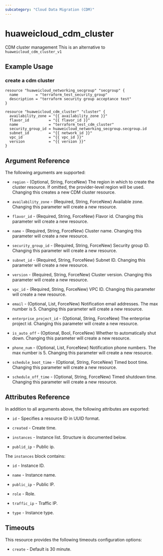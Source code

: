 ```yaml
---
subcategory: "Cloud Data Migration (CDM)"
---
```


# huaweicloud_cdm_cluster

CDM cluster management
This is an alternative to `huaweicloud_cdm_cluster_v1`

## Example Usage

### create a cdm cluster

```hcl
resource "huaweicloud_networking_secgroup" "secgroup" {
  name        = "terraform_test_security_group"
  description = "terraform security group acceptance test"
}

resource "huaweicloud_cdm_cluster" "cluster" {
  availability_zone = "{{ availability_zone }}"
  flavor_id         = "{{ flavor_id }}"
  name              = "terraform_test_cdm_cluster"
  security_group_id = huaweicloud_networking_secgroup.secgroup.id
  subnet_id         = "{{ network_id }}"
  vpc_id            = "{{ vpc_id }}"
  version           = "{{ version }}"
}
```

## Argument Reference

The following arguments are supported:

* `region` - (Optional, String, ForceNew) The region in which to create the cluster resource. If omitted, the provider-level region will be used. Changing this creates a new CDM cluster resource.

* `availability_zone` - (Required, String, ForceNew) Available zone.  Changing this parameter will create a new resource.

* `flavor_id` - (Required, String, ForceNew) Flavor id.  Changing this parameter will create a new resource.

* `name` - (Required, String, ForceNew) Cluster name.  Changing this parameter will create a new resource.

* `security_group_id` - (Required, String, ForceNew) Security group ID.  Changing this parameter will create a new resource.

* `subnet_id` - (Required, String, ForceNew) Subnet ID.  Changing this parameter will create a new resource.

* `version` - (Required, String, ForceNew) Cluster version.  Changing this parameter will create a new resource.

* `vpc_id` - (Required, String, ForceNew) VPC ID.  Changing this parameter will create a new resource.

* `email` - (Optional, List, ForceNew) Notification email addresses. The max number is 5.  Changing this parameter will create a new resource.

* `enterprise_project_id` - (Optional, String, ForceNew) The enterprise project id.  Changing this parameter will create a new resource.

* `is_auto_off` - (Optional, Bool, ForceNew) Whether to automatically shut down.  Changing this parameter will create a new resource.

* `phone_num` - (Optional, List, ForceNew) Notification phone numbers. The max number is 5.  Changing this parameter will create a new resource.

* `schedule_boot_time` - (Optional, String, ForceNew) Timed boot time.  Changing this parameter will create a new resource.

* `schedule_off_time` - (Optional, String, ForceNew) Timed shutdown time.  Changing this parameter will create a new resource.

## Attributes Reference

In addition to all arguments above, the following attributes are exported:

* `id` - Specifies a resource ID in UUID format.

* `created` - Create time.

* `instances` - Instance list. Structure is documented below.

* `publid_ip` - Public ip.

The `instances` block contains:

* `id` - Instance ID.

* `name` - Instance name.

* `public_ip` - Public IP.

* `role` - Role.

* `traffic_ip` - Traffic IP.

* `type` - Instance type.

## Timeouts
This resource provides the following timeouts configuration options:
- `create` - Default is 30 minute.

